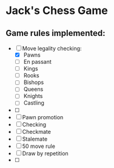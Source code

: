 # Jack's Chess Game


## Game rules implemented:
- [ ] Move legality checking:
    - [x] Pawns
    - [ ] En passant
    - [ ] Kings
    - [ ] Rooks
    - [ ] Bishops
    - [ ] Queens
    - [ ] Knights
    - [ ] Castling
- [ ]  
- [ ] Pawn promotion
- [ ] Checking
- [ ] Checkmate
- [ ] Stalemate
- [ ] 50 move rule
- [ ] Draw by repetition
- [ ] 